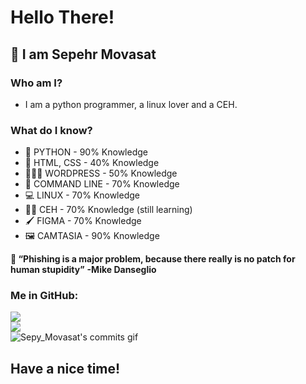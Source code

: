 # Hello There!
## 👋 I am Sepehr Movasat

### Who am I?
* I am a python programmer, a linux lover and a CEH.

### What do I know?
* 🐍 PYTHON - 90% Knowledge
* 👾 HTML, CSS - 40% Knowledge
* 👨🏼‍💻 WORDPRESS - 50% Knowledge
* 🤖 COMMAND LINE - 70% Knowledge
* 💻 LINUX - 70% Knowledge
* 🐱‍💻 CEH - 70% Knowledge (still learning)
* 🖌️ FIGMA - 70% Knowledge
* 🖼️ CAMTASIA - 90% Knowledge

**🤔 “Phishing is a major problem, because there really is no patch for human stupidity”**
**-Mike Danseglio**

### Me in GitHub:
![](https://github-readme-stats.vercel.app/api?username=SepyMovasat&theme=dracula&hide_border=false&include_all_commits=true&count_private=true)<br/>
![](https://github-readme-streak-stats.herokuapp.com/?user=SepyMovasat&theme=dracula&hide_border=false)<br/>
![Sepy_Movasat's commits gif](https://user-images.githubusercontent.com/81220038/199034017-c192f6d3-adfd-40d1-aabb-9fc7f8f67f68.svg)

## Have a nice time!
